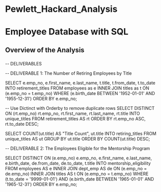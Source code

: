 # Pewlett_Hackard_Analysis
# Employee Database with SQL
## Overview of the Analysis
###


-- DELIVERABLES

-- DELIVERABLE 1: The Number of Retiring Employees by Title

SELECT e.emp_no, e.first_name, e.last_name, t.title, t.from_date, t.to_date
INTO retirement_titles
FROM employees as e
	INNER JOIN titles as t
		ON (e.emp_no = t.emp_no)
			WHERE (e.birth_date BETWEEN '1952-01-01' AND '1955-12-31')
				ORDER BY e.emp_no;

-- Use Dictinct with Orderby to remove duplicate rows
SELECT DISTINCT ON (rt.emp_no) rt.emp_no,
	rt.first_name,
	rt.last_name,
	rt.title
INTO unique_titles
	FROM retirement_titles AS rt
		ORDER BY rt.emp_no ASC, rt.to_date DESC;

SELECT COUNT(ut.title) AS "Title Count", ut.title
INTO retiring_titles
	FROM unique_titles AS ut
		GROUP BY ut.title
		ORDER BY COUNT(ut.title) DESC;

-- DELIVERABLE 2: The Employees Eligible for the Mentorship Program

SELECT DISTINCT ON (e.emp_no) e.emp_no, e.first_name, e.last_name, e.birth_date, de.from_date, de.to_date, t.title
INTO mentorship_eligibility
FROM employees AS e
	INNER JOIN dept_emp AS de
		ON (e.emp_no = de.emp_no)
	INNER JOIN titles AS t
		ON (e.emp_no = t.emp_no)
			WHERE (t.to_date = '9999-01-01') AND (e.birth_date BETWEEN '1965-01-01' AND '1965-12-31')
				ORDER BY e.emp_no;

